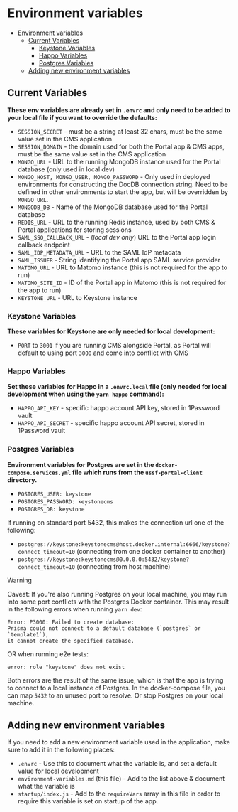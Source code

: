 # Environment variables

- [Environment variables](#environment-variables)
  - [Current Variables](#current-variables)
    - [Keystone Variables](#keystone-variables)
    - [Happo Variables](#happo-variables)
    - [Postgres Variables](#postgres-variables)
  - [Adding new environment variables](#adding-new-environment-variables)


## Current Variables

**These env variables are already set in `.envrc` and only need to be added to your local file if you want to override the defaults:**

- `SESSION_SECRET` - must be a string at least 32 chars, must be the same value set in the CMS application
- `SESSION_DOMAIN` - the domain used for both the Portal app & CMS apps, must be the same value set in the CMS application
- `MONGO_URL` - URL to the running MongoDB instance used for the Portal database (only used in local dev)
- `MONGO_HOST, MONGO_USER, MONGO_PASSWORD` - Only used in deployed environments for constructing the DocDB connection string. Need to be defined in other environments to start the app, but will be overridden by `MONGO_URL`.
- `MONGODB_DB` - Name of the MongoDB database used for the Portal database
- `REDIS_URL` - URL to the running Redis instance, used by both CMS & Portal applications for storing sessions
- `SAML_SSO_CALLBACK_URL` - (_local dev only_) URL to the Portal app login callback endpoint
- `SAML_IDP_METADATA_URL` - URL to the SAML IdP metadata
- `SAML_ISSUER` - String identifying the Portal app SAML service provider
- `MATOMO_URL` - URL to Matomo instance (this is not required for the app to run)
- `MATOMO_SITE_ID` - ID of the Portal app in Matomo (this is not required for the app to run)
- `KEYSTONE_URL` - URL to Keystone instance

### Keystone Variables

**These variables for Keystone are only needed for local development:**

- `PORT` to `3001` if you are running CMS alongside Portal, as Portal will default to using port `3000` and come into conflict with CMS

### Happo Variables

**Set these variables for Happo in a `.envrc.local` file (only needed for local development when using the `yarn happo` command):**

- `HAPPO_API_KEY` - specific happo account API key, stored in 1Password vault
- `HAPPO_API_SECRET` - specific happo account API secret, stored in 1Password vault

### Postgres Variables

**Environment variables for Postgres are set in the `docker-compose.services.yml` file which runs from the `ussf-portal-client` directory.**

- `POSTGRES_USER: keystone`
- `POSTGRES_PASSWORD: keystonecms`
- `POSTGRES_DB: keystone`

If running on standard port 5432, this makes the connection url one of the following:

- `postgres://keystone:keystonecms@host.docker.internal:6666/keystone?connect_timeout=10` (connecting from one docker container to another)
- `postgres://keystone:keystonecms@0.0.0.0:5432/keystone?connect_timeout=10` (connecting from host machine)

> [!WARNING]
> Caveat: If you're also running Postgres on your local machine, you may run into some port conflicts with the Postgres Docker container. This may result in the following errors when running `yarn dev`:
> 
> ```
> Error: P3000: Failed to create database: 
> Prisma could not connect to a default database (`postgres` or `template1`), 
> it cannot create the specified database.
> ```
>  OR when running e2e tests: 
> ```
> error: role "keystone" does not exist
> ```
> Both errors are the result of the same issue, which is that the app is trying to connect to a local instance of Postgres.
> In the docker-compose file, you can map `5432` to an unused port to resolve. Or stop Postgres on your local machine.


## Adding new environment variables

If you need to add a new environment variable used in the application, make sure to add it in the following places:
 - `.envrc` - Use this to document what the variable is, and set a default value for local development
- `environment-variables.md` (this file) - Add to the list above & document what the variable is
- `startup/index.js` - Add to the `requireVars` array in this file in order to require this variable is set on startup of the app.




